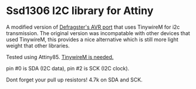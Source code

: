 # Ssd1306 I2C library for Attiny


A modified version of [Defragster's AVR port](https://github.com/Defragster/ssd1306xled) that uses TinywireM for i2c transmission. The original version was incompatable with other devices that used TinywireM, this provides a nice alternative which is still more light weight that other libraries.

Tested using Attiny85. [TinywireM is needed.](https://github.com/adafruit/TinyWireM)

pin #0 is SDA (I2C data), pin #2 is SCK (I2C clock).

Dont forget your pull up resistors! 4.7k on SDA and SCK.
